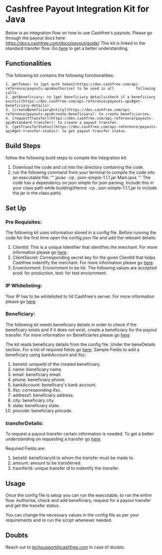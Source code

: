 # Cashfree Payout Integration Kit for Java

Below is an integration flow on how to use Cashfree's payouts.
Please go through the payout docs here: https://docs.cashfree.com/docs/payout/guide/
This kit is linked to the standard transfer flow. Go [here](https://dev.cashfree.com/payouts/integrations/standard-transfer) to get a better understanding.

## Functionalities

The following kit contains the following functionalities:

    1. getToken: to [get auth token](https://dev.cashfree.com/api-reference/payouts-api#authorise) to be used in all          following calls.
    2. getBeneficiary: to [get beneficiary details/check if a beneficiary exists](https://dev.cashfree.com/api-reference/payouts-api#get-beneficiary-details).
    3. [createBeneficiaryEntity](https://dev.cashfree.com/api-reference/payouts-api#create-beneficiary): to create beneficiaries.
    4. [requestTransfer](https://dev.cashfree.com/api-reference/payouts-api#standard-transfer): to create a payout transfer.
    5. [getTransferStatus](https://dev.cashfree.com/api-reference/payouts-api#get-transfer-status): to get payout transfer status.

## Build Steps

follow the following build steps to compile the Integration kit:
  1. Download the code and cd into the directory containing the code.
  2. run the following command from your terminal to compile the code into an executable file:
      ''' javac -cp .:json-simple-1.1.1.jar Main.java '''
      The code has a dependency on json simple for json parsing. Include this in your class path while building(Hence -cp .:son-simple-1.1.1.jar 
      to include the jar in the class path).
## Set Up

### Pre Requisites:
The following kit uses information stored in a config file. Before running the code for the first time open the config.json file
and add the relevant details:
  1. ClientId: This is a unique Identifier that identifies the merchant. For more information please go [here](https://dev.cashfree.com/payouts/integrations/pre-requisites#credentials).
  2. ClientSecret: Corresponding secret key for the given ClientId that helps Cashfree indentify the merchant. For more information please go [here](https://dev.cashfree.com/payouts/integrations/pre-requisites#credentials).
  3. Enverionment: Enviornment to be hit. The following values are accepted prod: for production, test: for test enviornment.

### IP Whitelisting:

Your IP has to be whitelisted to hit Cashfree's server. For more information please go [here](https://dev.cashfree.com/payouts/integrations/pre-requisites#ip).

### Beneficiary:
The following kit needs beneficiary details in order to check if the beneficary exists and if it does not exist, 
create a beneficiary for the payout transfer. For more information on Beneficiaries please go [here](https://dev.cashfree.com/payouts/integrations/standard-transfer#beneficiary)

The kit reads beneficary details from the config file. Under the beneDetails section. For a list of required fields go [here](https://dev.cashfree.com/api-reference/payouts-api#create-beneficiary).
Sample Fields to add a beneficiary using bankAccount and ifsc:
  1. beneId: uniqueId of the created beneficiary.
  2. name: beneficiary name.
  3. email: beneficiary email.
  4. phone: beneficiary phone.
  5. bankAccount: beneficary's bank account.
  6. ifsc: corresponding ifsc.
  7. address1: beneficiary address.
  8. city: beneficiary city.
  9. state: beneficiary state.
  10. pincode: beneficiary pincode.
  
### transferDetails:
To request a payout transfer certain information is needed. To get a better understanding on requesting a transfer go [here](https://dev.cashfree.com/api-reference/payouts-api#standard-transfer).

Required Fields are:
  1. beneId: beneficiaryId to whom the transfer must be made to.
  2. amount: amount to be transferred.
  3. trasnferId: unique transfer id to indentify the transfer.


## Usage

Once the config file is setup you can run the executable, to run the entire flow. Authorise, check and add beneficiary, 
request for a payout transfer and get the transfer status.

You can change the necessary values in the config file as per your requirements and re run the script whenever needed.

## Doubts

Reach out to techsupport@cashfree.com in case of doubts.
 


